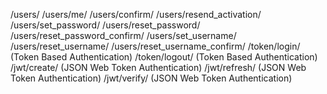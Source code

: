 /users/
/users/me/
/users/confirm/
/users/resend_activation/
/users/set_password/
/users/reset_password/
/users/reset_password_confirm/
/users/set_username/
/users/reset_username/
/users/reset_username_confirm/
/token/login/ (Token Based Authentication)
/token/logout/ (Token Based Authentication)
/jwt/create/ (JSON Web Token Authentication)
/jwt/refresh/ (JSON Web Token Authentication)
/jwt/verify/ (JSON Web Token Authentication)
